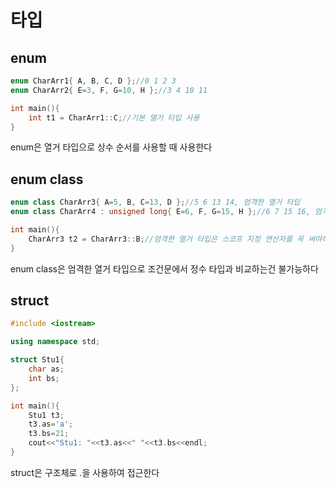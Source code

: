 # 타입

## enum
```c++
enum CharArr1{ A, B, C, D };//0 1 2 3
enum CharArr2{ E=3, F, G=10, H };//3 4 10 11

int main(){
    int t1 = CharArr1::C;//기본 열거 타입 사용
}
```
enum은 열거 타입으로 상수 순서를 사용할 때 사용한다   

## enum class
```c++
enum class CharArr3{ A=5, B, C=13, D };//5 6 13 14, 엄격한 열거 타입
enum class CharArr4 : unsigned long{ E=6, F, G=15, H };//6 7 15 16, 엄격한 열거 타입에 내부 타입 지정

int main(){
    CharArr3 t2 = CharArr3::B;//엄격한 열거 타입은 스코프 지정 연산자를 꼭 써야하고 정수 타입으로 변환되지 않음
}
```
enum class은 엄격한 열거 타입으로 조건문에서 정수 타입과 비교하는건 불가능하다   

## struct
```c++
#include <iostream>

using namespace std;

struct Stu1{
    char as;
    int bs;
};

int main(){
    Stu1 t3;
    t3.as='a';
    t3.bs=21;
    cout<<"Stu1: "<<t3.as<<" "<<t3.bs<<endl;
}
```
struct은 구조체로 .을 사용하여 접근한다   
